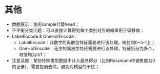 # 其他

- 数据展示：使用sample代替head；
- 不平衡分类问题：可以直接计算得到每个类别对应的概率用于偏移值；
- LabelEncode & OneHotEncode：
  - LabelEncode：非数字的离散型特征需要进行该处理，映射到0~n-1上；
  - OneHotEncode：无序的离散型特征需要进行该处理，特征拆分为多个，取值均为0/1；
- 注意读题：某些特殊类型数据不计入最终得分（比如Rossmann中销售额为0的记录），需要提前去除，避免对模型的干扰；
